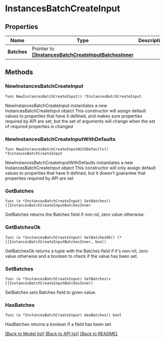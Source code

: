 # InstancesBatchCreateInput

## Properties

Name | Type | Description | Notes
------------ | ------------- | ------------- | -------------
**Batches** | Pointer to [**[]InstancesBatchCreateInputBatchesInner**](InstancesBatchCreateInputBatchesInner.md) |  | [optional] 

## Methods

### NewInstancesBatchCreateInput

`func NewInstancesBatchCreateInput() *InstancesBatchCreateInput`

NewInstancesBatchCreateInput instantiates a new InstancesBatchCreateInput object
This constructor will assign default values to properties that have it defined,
and makes sure properties required by API are set, but the set of arguments
will change when the set of required properties is changed

### NewInstancesBatchCreateInputWithDefaults

`func NewInstancesBatchCreateInputWithDefaults() *InstancesBatchCreateInput`

NewInstancesBatchCreateInputWithDefaults instantiates a new InstancesBatchCreateInput object
This constructor will only assign default values to properties that have it defined,
but it doesn't guarantee that properties required by API are set

### GetBatches

`func (o *InstancesBatchCreateInput) GetBatches() []InstancesBatchCreateInputBatchesInner`

GetBatches returns the Batches field if non-nil, zero value otherwise.

### GetBatchesOk

`func (o *InstancesBatchCreateInput) GetBatchesOk() (*[]InstancesBatchCreateInputBatchesInner, bool)`

GetBatchesOk returns a tuple with the Batches field if it's non-nil, zero value otherwise
and a boolean to check if the value has been set.

### SetBatches

`func (o *InstancesBatchCreateInput) SetBatches(v []InstancesBatchCreateInputBatchesInner)`

SetBatches sets Batches field to given value.

### HasBatches

`func (o *InstancesBatchCreateInput) HasBatches() bool`

HasBatches returns a boolean if a field has been set.


[[Back to Model list]](../README.md#documentation-for-models) [[Back to API list]](../README.md#documentation-for-api-endpoints) [[Back to README]](../README.md)


